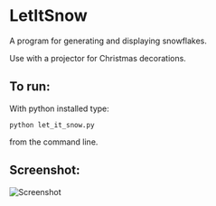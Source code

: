 LetItSnow
=========

A program for generating and displaying snowflakes.

Use with a projector for Christmas decorations.

To run:
------

With python installed type:

    python let_it_snow.py

from the command line.

Screenshot:
-----------

![Screenshot](https://raw.github.com/MrCurtis/LetItSnow/screenshot/let_it_snow_screenshot.png)

